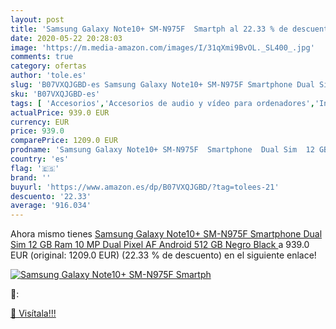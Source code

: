 ```yaml
---
layout: post
title: 'Samsung Galaxy Note10+ SM-N975F  Smartph al 22.33 % de descuento'
date: 2020-05-22 20:28:03
image: 'https://m.media-amazon.com/images/I/31qXmi9BvOL._SL400_.jpg'
comments: true
category: ofertas
author: 'tole.es'
slug: 'B07VXQJGBD-es Samsung Galaxy Note10+ SM-N975F Smartphone Dual Sim 12 GB...'
sku: 'B07VXQJGBD-es'
tags: [ 'Accesorios','Accesorios de audio y vídeo para ordenadores','Informática','Webcams y telefonía VoIP','android', ]
actualPrice: 939.0 EUR
currency: EUR
price: 939.0
comparePrice: 1209.0 EUR
prodname: 'Samsung Galaxy Note10+ SM-N975F  Smartphone  Dual Sim  12 GB Ram  10 MP Dual Pixel AF   Android  512 GB  Negro  Black '
country: 'es'
flag: '🇪🇸'
brand: ''
buyurl: 'https://www.amazon.es/dp/B07VXQJGBD/?tag=tolees-21'
descuento: '22.33'
average: '916.034'
---
```


Ahora mismo tienes [Samsung Galaxy Note10+ SM-N975F  Smartphone  Dual Sim  12 GB Ram  10 MP Dual Pixel AF   Android  512 GB  Negro  Black ](https://www.amazon.es/dp/B07VXQJGBD/?tag=tolees-21) a 939.0 EUR (original: 1209.0 EUR) (22.33 %  de descuento) en el siguiente enlace!

[![Samsung Galaxy Note10+ SM-N975F  Smartph](https://m.media-amazon.com/images/I/31qXmi9BvOL._SL400_.jpg)](https://www.amazon.es/dp/B07VXQJGBD/?tag=tolees-21)

🔎:


[🛒 Visítala!!!](https://www.amazon.es/dp/B07VXQJGBD/?tag=tolees-21)
